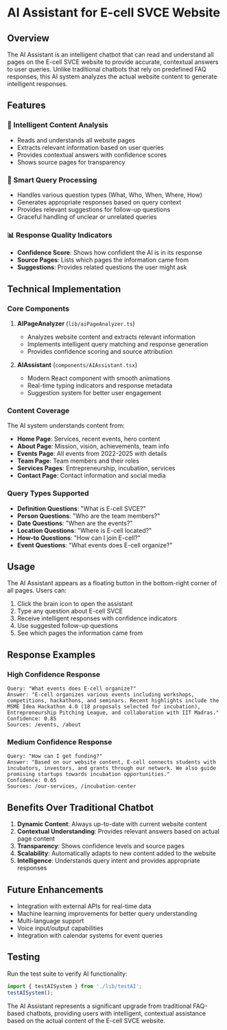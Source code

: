 # AI Assistant for E-cell SVCE Website

## Overview

The AI Assistant is an intelligent chatbot that can read and understand all pages on the E-cell SVCE website to provide accurate, contextual answers to user queries. Unlike traditional chatbots that rely on predefined FAQ responses, this AI system analyzes the actual website content to generate intelligent responses.

## Features

### 🧠 Intelligent Content Analysis
- Reads and understands all website pages
- Extracts relevant information based on user queries
- Provides contextual answers with confidence scores
- Shows source pages for transparency

### 🎯 Smart Query Processing
- Handles various question types (What, Who, When, Where, How)
- Generates appropriate responses based on query context
- Provides relevant suggestions for follow-up questions
- Graceful handling of unclear or unrelated queries

### 📊 Response Quality Indicators
- **Confidence Score**: Shows how confident the AI is in its response
- **Source Pages**: Lists which pages the information came from
- **Suggestions**: Provides related questions the user might ask

## Technical Implementation

### Core Components

1. **AIPageAnalyzer** (`lib/aiPageAnalyzer.ts`)
   - Analyzes website content and extracts relevant information
   - Implements intelligent query matching and response generation
   - Provides confidence scoring and source attribution

2. **AIAssistant** (`components/AIAssistant.tsx`)
   - Modern React component with smooth animations
   - Real-time typing indicators and response metadata
   - Suggestion system for better user engagement

### Content Coverage

The AI system understands content from:
- **Home Page**: Services, recent events, hero content
- **About Page**: Mission, vision, achievements, team info
- **Events Page**: All events from 2022-2025 with details
- **Team Page**: Team members and their roles
- **Services Pages**: Entrepreneurship, incubation, services
- **Contact Page**: Contact information and social media

### Query Types Supported

- **Definition Questions**: "What is E-cell SVCE?"
- **Person Questions**: "Who are the team members?"
- **Date Questions**: "When are the events?"
- **Location Questions**: "Where is E-cell located?"
- **How-to Questions**: "How can I join E-cell?"
- **Event Questions**: "What events does E-cell organize?"

## Usage

The AI Assistant appears as a floating button in the bottom-right corner of all pages. Users can:

1. Click the brain icon to open the assistant
2. Type any question about E-cell SVCE
3. Receive intelligent responses with confidence indicators
4. Use suggested follow-up questions
5. See which pages the information came from

## Response Examples

### High Confidence Response
```
Query: "What events does E-cell organize?"
Answer: "E-cell organizes various events including workshops, competitions, hackathons, and seminars. Recent highlights include the MSME Idea Hackathon 4.0 (18 proposals selected for incubation), Entrepreneurship Pitching League, and collaboration with IIT Madras."
Confidence: 0.85
Sources: /events, /about
```

### Medium Confidence Response
```
Query: "How can I get funding?"
Answer: "Based on our website content, E-cell connects students with incubators, investors, and grants through our network. We also guide promising startups towards incubation opportunities."
Confidence: 0.65
Sources: /our-services, /incubation-center
```

## Benefits Over Traditional Chatbot

1. **Dynamic Content**: Always up-to-date with current website content
2. **Contextual Understanding**: Provides relevant answers based on actual page content
3. **Transparency**: Shows confidence levels and source pages
4. **Scalability**: Automatically adapts to new content added to the website
5. **Intelligence**: Understands query intent and provides appropriate responses

## Future Enhancements

- Integration with external APIs for real-time data
- Machine learning improvements for better query understanding
- Multi-language support
- Voice input/output capabilities
- Integration with calendar systems for event queries

## Testing

Run the test suite to verify AI functionality:
```typescript
import { testAISystem } from './lib/testAI';
testAISystem();
```

The AI Assistant represents a significant upgrade from traditional FAQ-based chatbots, providing users with intelligent, contextual assistance based on the actual content of the E-cell SVCE website.

